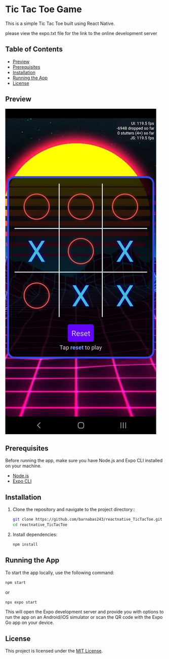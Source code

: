 # Tic Tac Toe Game

This is a simple Tic Tac Toe built using React Native.

please view the expo.txt file for the link to the online development server

## Table of Contents
- [Preview](#preview)
- [Prerequisites](#prerequisites)
- [Installation](#installation)
- [Running the App](#running-the-app)
- [License](#license)

## Preview

![Tic Tac Toe Demo](screenshot.jpg)


## Prerequisites

Before running the app, make sure you have Node.js and Expo CLI installed on your machine.

- [Node.js](https://nodejs.org/)
- [Expo CLI](https://docs.expo.dev/get-started/installation/)

## Installation

1. Clone the repository and navigate to the project directory::

    ```bash
    git clone https://github.com/barnabas243/reactnative_TicTacToe.git
    cd reactnative_TicTacToe
    ```

2. Install dependencies:

    ```bash
    npm install
    ```

## Running the App

To start the app locally, use the following command:

   ```bash
   npm start
   ```
   or
   ```bash
   npx expo start
   ```

This will open the Expo development server and provide you with options to run the app on an Android/iOS simulator or scan the QR code with the Expo Go app on your device.

## License

This project is licensed under the [MIT License](LICENSE).
